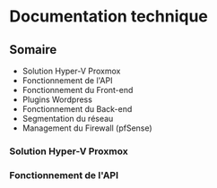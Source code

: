# Documentation technique
## Somaire
* Solution Hyper-V Proxmox
* Fonctionnement de l'API
* Fonctionnement du Front-end
* Plugins Wordpress
* Fonctionnement du Back-end
* Segmentation du réseau
* Management du Firewall (pfSense)

### Solution Hyper-V Proxmox

### Fonctionnement de l'API

